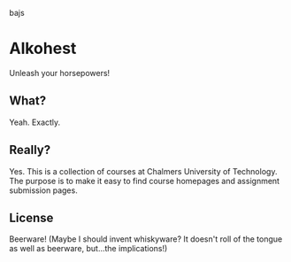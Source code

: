 bajs
# Alkohest
Unleash your horsepowers!

## What?
Yeah. Exactly.

## Really?
Yes. This is a collection of courses at Chalmers University of Technology. The purpose is to make it easy to find course homepages and assignment submission pages.

## License
Beerware! (Maybe I should invent whiskyware? It doesn't roll of the tongue as well as beerware, but...the implications!)
